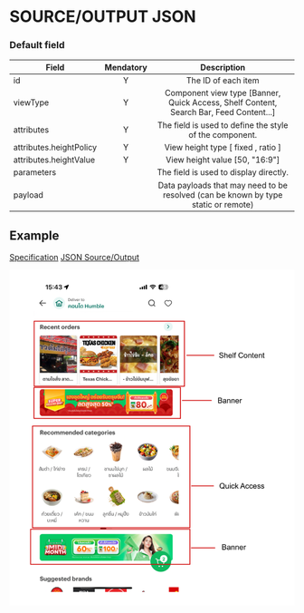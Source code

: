 # SOURCE/OUTPUT JSON

### Default field

| Field                   | Mendatory |                                      Description                                       |
| ----------------------- | :-------: | :------------------------------------------------------------------------------------: |
| id                      |     Y     |                                  The ID of each item                                   |
| viewType                |     Y     | Component view type [Banner, Quick Access, Shelf Content, Search Bar, Feed Content...] |
| attributes              |     Y     |                The field is used to define the style of the component.                 |
| attributes.heightPolicy |     Y     |                           View height type [ fixed , ratio ]                           |
| attributes.heightValue  |     Y     |                             View height value [50, "16:9"]                             |
| parameters              |           |                         The field is used to display directly.                         |
| payload                 |           |   Data payloads that may need to be resolved (can be known by type static or remote)   |

## Example

[Specification](../example/spec/)
[JSON Source/Output](../example/source.json)

![ImageUi](../asset/ui.png)
